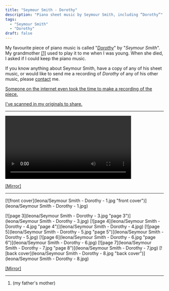 ```yaml
---
title: "Seymour Smith - Dorothy"
description: "Piano sheet music by Seymour Smith, including “Dorothy”"
tags:
  - "Seymour Smith"
  - "Dorothy"
draft: false
---
```


My favourite piece of piano music is called
"[_Dorothy_](https://en.wikipedia.org/wiki/Dorothy)" by "_Seymour Smith_". My
grandmother [[1]](#footnotes[1]) used to play it to me when I was young. When
she died, I asked if I could keep the piano music.

If you know anything about Seymour Smith, have a copy of any of his sheet music,
or would like to send me a recording of _Dorothy_ of any of his other music,
please [contact](/contact/) me.

[Someone on the internet even took the time to make a recording of the piece.](#video)

[I've scanned in my originals to share.](#leona)

<hr />

<a name="video"></a>
<video width="400" controls>
	<source src="Dorothy-zlMsfqNu81A.webm" type="video/webm">
	Your browser does not support HTML5 video.
</video>

[[Mirror]](https://www.youtube.com/watch?v=zlMsfqNu81A&html5=1)

<hr />

<a name="leona"></a>
[![front cover](leona/Seymour Smith - Dorothy - 1.jpg "front cover")](leona/Seymour Smith - Dorothy - 1.jpg)
<!-- page two is blank -->
[![page 3](leona/Seymour Smith - Dorothy - 3.jpg "page 3")](leona/Seymour Smith - Dorothy - 3.jpg)
[![page 4](leona/Seymour Smith - Dorothy - 4.jpg "page 4")](leona/Seymour Smith - Dorothy - 4.jpg)
[![page 5](leona/Seymour Smith - Dorothy - 5.jpg "page 5")](leona/Seymour Smith - Dorothy - 5.jpg)
[![page 6](leona/Seymour Smith - Dorothy - 6.jpg "page 6")](leona/Seymour Smith - Dorothy - 6.jpg)
[![page 7](leona/Seymour Smith - Dorothy - 7.jpg "page 8")](leona/Seymour Smith - Dorothy - 7.jpg)
[![back cover](leona/Seymour Smith - Dorothy - 8.jpg "back cover")](leona/Seymour Smith - Dorothy - 8.jpg)

[[Mirror]](https://imgur.com/a/AGvCl)

<hr />
<ol>
	<li><a name="footnotes[1]"></a>(my father's mother)</li>
</ol>
